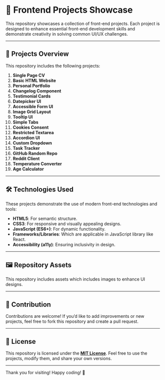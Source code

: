 # 🚀 Frontend Projects Showcase

This repository showcases a collection of front-end projects. Each project is designed to enhance essential front-end development skills and demonstrate creativity in solving common UI/UX challenges.  

---

## 🌟 Projects Overview

This repository includes the following projects:

1. **Single Page CV**
2. **Basic HTML Website**
3. **Personal Portfolio**
4. **Changelog Component**
5. **Testimonial Cards**
6. **Datepicker UI**
7. **Accessible Form UI**
8. **Image Grid Layout**
9. **Tooltip UI**
10. **Simple Tabs**
11. **Cookies Consent**
12. **Restricted Textarea**
13. **Accordion UI**
14. **Custom Dropdown**
15. **Task Tracker**
16. **GitHub Random Repo**
17. **Reddit Client**
18. **Temperature Converter**
19. **Age Calculator**

---

## 🛠️ Technologies Used

These projects demonstrate the use of modern front-end technologies and tools:

- **HTML5**: For semantic structure.
- **CSS3**: For responsive and visually appealing designs.
- **JavaScript (ES6+)**: For dynamic functionality.
- **Frameworks/Libraries**: Which are applicable in JavaScript library like React.
- **Accessibility (a11y)**: Ensuring inclusivity in design.

---

## 🖼️ Repository Assets

This repository includes assets which includes images to enhance UI designs.

---

## 🤝 Contribution

Contributions are welcome! If you’d like to add improvements or new projects, feel free to fork this repository and create a pull request.

---

## 📜 License

This repository is licensed under the **[MIT License](https://opensource.org/license/mit)**. Feel free to use the projects, modify them, and share your own versions.

---

Thank you for visiting! Happy coding! 🌟

